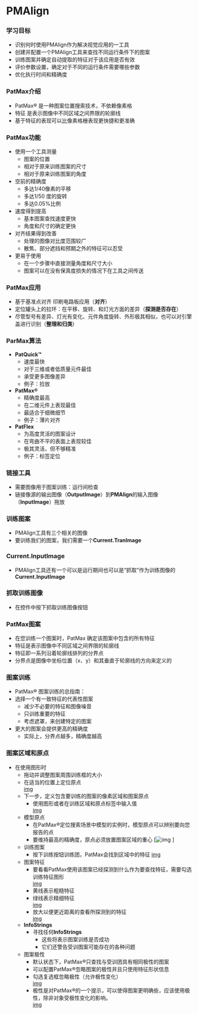 # PMAlign

### 学习目标
- 识别何时使用PMAlign作为解决视觉应用的一工具
- 创建并配置一个PMAlign工具来查找不同运行条件下的图案
- 训练图案并确定自动提取的特征对于该应用是否有效
- 评价参数设置，确定对于不同的运行条件需要哪些参数
- 优化执行时间和精确度
### PatMax介绍
- PatMax® 是一种图案位置搜索技术，不依赖像素格
- 特征 是表示图像中不同区域之间界限的轮廓线
- 基于特征的表现可以比像素格栅表现更快捷和更准确
### PatMax功能
- 使用一个工具测量
    - 图案的位置
    - 相对于原来训练图案的尺寸
    - 相对于原来训练图案的角度
- 空前的精确度
    - 多达1/40像素的平移
    - 多达1/50 度的旋转
    - 多达0.05%比例
- 速度得到提高
    - 基本图案查找速度更快
    - 角度和尺寸的确定更快
- 对齐结果得到改善
    - 处理的图像对比度范围较广
    - 散焦、部分遮挡和预期之外的特征可以忍受
- 更易于使用
    - 在一个步骤中直接测量角度和尺寸大小
    - 图案可以在没有保真度损失的情况下在工具之间传送
### PatMax应用
- 基于基准点对齐 印刷电路板应用（**对齐**）
- 定位罐头上的拉环：在平移、旋转、和灯光方面的差异（**探测是否存在**）
- 尽管型号有差异、灯光有变化、元件角度旋转、外形极其相似，也可以对引擎盖进行识别（**整理和归类**）
### ParMax算法
- **PatQuick™**
    - 速度最快
    - 对于三维或者低质量元件最佳
    - 承受更多图像差异
    - 例子：捡放
- **PatMax®**
    - 精确度最高
    - 在二维元件上表现最佳
    - 最适合于细微细节
    - 例子：薄片对齐
- **PatFlex**
    - 为高度灵活的图案设计
    - 在弯曲不平的表面上表现较佳
    - 极其灵活，但不够精准
    - 例子：标签定位
### 链接工具
- 需要图像用于图案训练：运行间检查
- 链接像源的输出图像（**OutputImage**）到**PMAlign**的输入图像（**InputImage**）拖放
### 训练图案
- PMAlign工具有三个相关的图像
- 要训练我们的图案，我们需要一个**Current.TranImage**
### **Current.InputImage**
- PMAlign工具还有一个可以是运行期间也可以是“抓取”作为训练图像的**Current.InputImage**
### 抓取训练图像
- 在控件中按下抓取训练图像按钮
### PatMax图案
- 在您训练一个图案时，PatMax 确定该图案中包含的所有特征
- 特征是表示图像中不同区域之间界限的轮廓线
- 特征即一系列沿着轮廓线排列的分界点
- 分界点是图像中坐标位置（x、y）和其垂直于轮廓线的方向来定义的
### 图案训练
- PatMax® 图案训练的总指南：
- 选择一个有一致特征的代表性图案
    - 减少不必要的特征和图像噪音
    - 只训练重要的特征
    - 考虑遮罩，来创建特定的图案
- 更大的图案会提供更高的精确度
    - 实际上，分界点越多，精确度越高
### 图案区域和原点
- 在使用图形时
    - 拖动并调整图案周围训练框的大小
    - 在适当的位置上定位原点  
    [img](https://github.com/Hellathor/VersionPro/blob/main/img/20220316200105.png)  
    - 下一步，定义包含要训练的图案的像素区域和图案原点
        - 使用图形或者在训练区域和原点标签中输入值  
        [img](https://github.com/Hellathor/VersionPro/blob/main/img/20220316200308.png)  
    - 模型原点
        - 在PatMax®定位搜索场景中模型的实例时，模型原点可以辨别要向您报告的点
        - 要维持最高的精确度，原点必须放置图案区域的重心
        [![img](https://github.com/Hellathor/VersionPro/blob/main/img/20220316200529.png) ] 
    - 训练图案
        - 按下训练按钮训练团，PatMax会找到区域中的特征
        [img](https://github.com/Hellathor/VersionPro/blob/main/img/20220316200657.png)  
    - 图案特征
        - 要看看PatMax使用该图案已经探测到什么作为要查找特征，需要勾选训练特征图形  
        [img](https://github.com/Hellathor/VersionPro/blob/main/img/20220316200849.png)  
        - 黄线表示粗糙特征
        - 绿线表示精细特征  
        [img](https://github.com/Hellathor/VersionPro/blob/main/img/20220316201104.png)
        - 放大以便更近距离的查看所探测到的特征  
        [img](https://github.com/Hellathor/VersionPro/blob/main/img/20220316201316.png)
    - **InfoStrings**
        - 寻找任何**InfoStrings**
            - 这些将表示图案训练是否成功
            - 它们还警告受训图案可能存在的各种问题
    - 图案极性
        - 默认状态下，PatMax®只查找与受训团具有相同极性的图案
        - 可以配置PatMax®忽略图案的极性并且只使用特征形状信息
        - 勾选复选框忽略极性（允许极性变化）    
        [img](https://github.com/Hellathor/VersionPro/blob/main/img/20220316201907.png)
        - 极性是对PatMax®的一个提示，可以使得图案更明确些，应该使用极性，除非对象受极性变化的影响。  
        [img](https://github.com/Hellathor/VersionPro/blob/main/img/20220316202126.png)
        